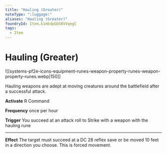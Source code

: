 ```yaml
---
title: "Hauling (Greater)"
noteType: ":luggage:"
aliases: "Hauling (Greater)"
foundryId: Item.k1mbdpGbS8VVqegC
tags:
  - Item
---
```


# Hauling (Greater)
![[systems-pf2e-icons-equipment-runes-weapon-property-runes-weapon-property-runes.webp|150]]

Hauling weapons are adept at moving creatures around the battlefield after a successful attack.

**Activate** R Command

**Frequency** once per hour

**Trigger** You succeed at an attack roll to Strike with a weapon with the hauling rune

* * *

**Effect** The target must succeed at a DC 28 reflex save or be moved 10 feet in a direction you choose. This is forced movement.
